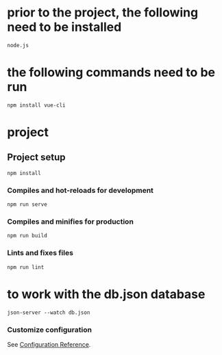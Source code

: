 # prior to the project, the following need to be installed
```
node.js
```

# the following commands need to be run
```
npm install vue-cli
```

# project

## Project setup
```
npm install
```

### Compiles and hot-reloads for development
```
npm run serve
```

### Compiles and minifies for production
```
npm run build
```

### Lints and fixes files
```
npm run lint
```

# to work with the db.json database
```
json-server --watch db.json
```

### Customize configuration
See [Configuration Reference](https://cli.vuejs.org/config/).

